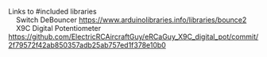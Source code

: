 Links to #included libraries  
&nbsp; &nbsp; Switch DeBouncer https://www.arduinolibraries.info/libraries/bounce2  
&nbsp; &nbsp; X9C Digital Potentiometer https://github.com/ElectricRCAircraftGuy/eRCaGuy_X9C_digital_pot/commit/2f79572f42ab850357adb25ab757ed1f378e10b0
